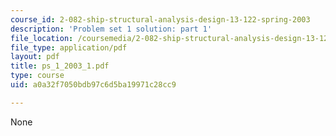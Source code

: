 ```yaml
---
course_id: 2-082-ship-structural-analysis-design-13-122-spring-2003
description: 'Problem set 1 solution: part 1'
file_location: /coursemedia/2-082-ship-structural-analysis-design-13-122-spring-2003/a0a32f7050bdb97c6d5ba19971c28cc9_ps_1_2003_1.pdf
file_type: application/pdf
layout: pdf
title: ps_1_2003_1.pdf
type: course
uid: a0a32f7050bdb97c6d5ba19971c28cc9

---
```

None